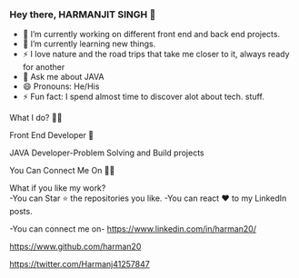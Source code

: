 ### Hey there, HARMANJIT SINGH 👋

- 🔭 I’m currently working on different front end and back end projects.
- 🌱 I’m currently learning new things.                                                                                                       
- ⚡  I love nature and the road trips that take me closer to it, always ready for another 
-  💬 Ask me about JAVA
-  😄 Pronouns: He/His
-  ⚡ Fun fact: I spend almost time to discover alot about tech. stuff.


What I do? 👨‍💻 

Front End Developer 🍥

JAVA Developer-Problem Solving and Build projects
 
 You Can Connect Me On 👨‍💻
     


What if you like my work?                                                                                                                             
 -You can Star ⭐ the repositories you like.
 -You can react ❤️ to my LinkedIn posts.
 
-You can connect me on-
https://www.linkedin.com/in/harman20/

https://www.github.com/harman20

https://twitter.com/Harmanj41257847
  
  
  
